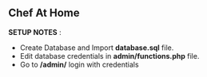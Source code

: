 ## Chef At Home

**SETUP NOTES** : 
- Create Database and Import **database.sql** file. 
- Edit database credentials in **admin/functions.php** file.
- Go to **/admin/** login with credentials 
